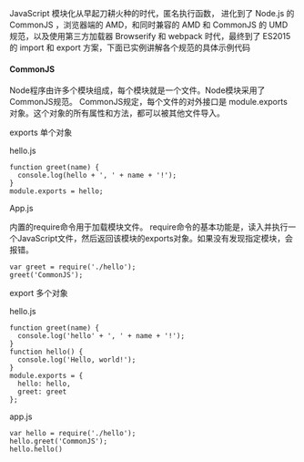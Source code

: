 JavaScript 模块化从早起刀耕火种的时代，匿名执行函数， 进化到了 Node.js 的 CommonJS  ，浏览器端的 AMD，和同时兼容的 AMD 和 CommonJS 的 UMD 规范，以及使用第三方加载器 Browserify
和 webpack 时代，最终到了 ES2015 的 import 和 export 方案，下面已实例讲解各个规范的具体示例代码


#### CommonJS

Node程序由许多个模块组成，每个模块就是一个文件。Node模块采用了CommonJS规范。 
CommonJS规定，每个文件的对外接口是 module.exports 对象。这个对象的所有属性和方法，都可以被其他文件导入。

exports 单个对象

hello.js

```
function greet(name) {
  console.log(hello + ', ' + name + '!'); 
}
module.exports = hello;
```

App.js

内置的require命令用于加载模块文件。 
require命令的基本功能是，读入并执行一个JavaScript文件，然后返回该模块的exports对象。如果没有发现指定模块，会报错。

```
var greet = require('./hello');
greet('CommonJS');

```

export 多个对象

hello.js

```
function greet(name) {
  console.log('hello' + ', ' + name + '!');
}
function hello() {
  console.log('Hello, world!');
}
module.exports = {
  hello: hello,
  greet: greet
};
```

app.js

```
var hello = require('./hello');
hello.greet('CommonJS');
hello.hello()
```


